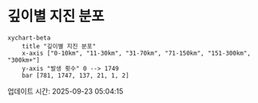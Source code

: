 # 깊이별 지진 분포

```mermaid
xychart-beta
    title "깊이별 지진 분포"
    x-axis ["0-10km", "11-30km", "31-70km", "71-150km", "151-300km", "300km+"]
    y-axis "발생 횟수" 0 --> 1749
    bar [781, 1747, 137, 21, 1, 2]
```

업데이트 시간: 2025-09-23 05:04:15
